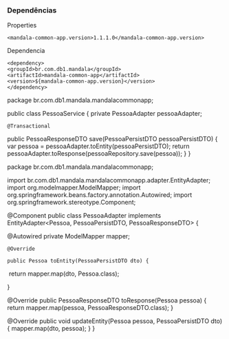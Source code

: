 ### Dependências

Properties

```
<mandala-common-app.version>1.1.1.0</mandala-common-app.version>
```

Dependencia

```
<dependency> 
<groupId>br.com.db1.mandala</groupId>  
<artifactId>mandala-common-app</artifactId>  
<version>${mandala-common-app.version}</version>
</dependency>
```









package br.com.db1.mandala.mandalacommonapp;

public class PessoaService {
private PessoaAdapter pessoaAdapter;
    

    @Transactional
public PessoaResponseDTO save(PessoaPersistDTO pessoaPersistDTO) {
var pessoa = pessoaAdapter.toEntity(pessoaPersistDTO);
        return pessoaAdapter.toResponse(pessoaRepository.save(pessoa));
    }
}



package br.com.db1.mandala.mandalacommonapp;

import br.com.db1.mandala.mandalacommonapp.adapter.EntityAdapter;
import org.modelmapper.ModelMapper;
import org.springframework.beans.factory.annotation.Autowired;
import org.springframework.stereotype.Component;

@Component
	public class PessoaAdapter implements EntityAdapter<Pessoa, PessoaPersistDTO, 			              PessoaResponseDTO> {

@Autowired
     	private ModelMapper mapper;





    @Override
    
    public Pessoa toEntity(PessoaPersistDTO dto) {
​				return mapper.map(dto, Pessoa.class);

 }

@Override
  	public PessoaResponseDTO toResponse(Pessoa pessoa) {
return mapper.map(pessoa, PessoaResponseDTO.class);
    }



@Override
   	 public void updateEntity(Pessoa pessoa, PessoaPersistDTO dto) {
mapper.map(dto, pessoa);
    }
}